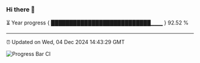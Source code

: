 ### Hi there 👋

⏳ Year progress { ███████████████████████████▁▁▁ } 92.52 %

---

⏰ Updated on Wed, 04 Dec 2024 14:43:29 GMT

![Progress Bar CI](https://github.com/IshwaranRudhara/GIT-ACTION/workflows/Progress%20Bar%20CI/badge.svg)
